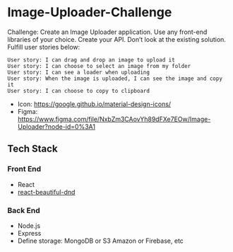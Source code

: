 # Image-Uploader-Challenge

Challenge: Create an Image Uploader application. Use any front-end libraries of your choice. Create your API. Don’t look at the existing solution. Fulfill user stories below:

    User story: I can drag and drop an image to upload it
    User story: I can choose to select an image from my folder
    User story: I can see a loader when uploading
    User story: When the image is uploaded, I can see the image and copy it
    User story: I can choose to copy to clipboard

- Icon: https://google.github.io/material-design-icons/
- Figma: https://www.figma.com/file/NxbZm3CAovYh89dFXe7EOw/Image-Uploader?node-id=0%3A1

## Tech Stack

### Front End
- React
- [react-beautiful-dnd](https://github.com/atlassian/react-beautiful-dnd)

### Back End

- Node.js
- Express
- Define storage: MongoDB or S3 Amazon or  Firebase, etc
